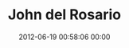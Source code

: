 ---
title: "John del Rosario"
date: 2012-06-19 00:58:06 00:00
permalink: /john2x
twitter: "john2x"
likes: [909]
id: 1069
gravatar: "http://www.gravatar.com/avatar/65a71aa37d5b8ddf32f8b3af4458c638"
---
